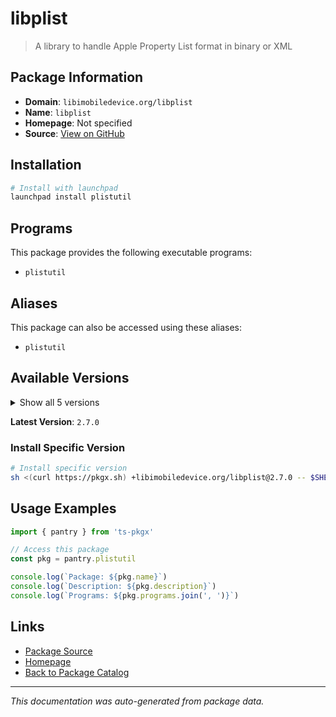 # libplist

> A library to handle Apple Property List format in binary or XML

## Package Information

- **Domain**: `libimobiledevice.org/libplist`
- **Name**: `libplist`
- **Homepage**: Not specified
- **Source**: [View on GitHub](https://github.com/pkgxdev/pantry/tree/main/projects/libimobiledevice.org/libplist/package.yml)

## Installation

```bash
# Install with launchpad
launchpad install plistutil
```

## Programs

This package provides the following executable programs:

- `plistutil`

## Aliases

This package can also be accessed using these aliases:

- `plistutil`

## Available Versions

<details>
<summary>Show all 5 versions</summary>

- `2.7.0`, `2.6.0`, `2.5.0`, `2.4.0`, `2.3.0`

</details>

**Latest Version**: `2.7.0`

### Install Specific Version

```bash
# Install specific version
sh <(curl https://pkgx.sh) +libimobiledevice.org/libplist@2.7.0 -- $SHELL -i
```

## Usage Examples

```typescript
import { pantry } from 'ts-pkgx'

// Access this package
const pkg = pantry.plistutil

console.log(`Package: ${pkg.name}`)
console.log(`Description: ${pkg.description}`)
console.log(`Programs: ${pkg.programs.join(', ')}`)
```

## Links

- [Package Source](https://github.com/pkgxdev/pantry/tree/main/projects/libimobiledevice.org/libplist/package.yml)
- [Homepage](#)
- [Back to Package Catalog](../package-catalog.md)

---

*This documentation was auto-generated from package data.*

